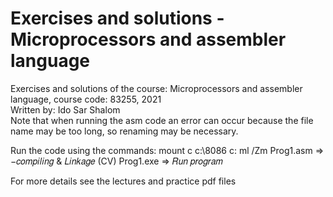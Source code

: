 # Exercises and solutions - Microprocessors and assembler language <br />
Exercises and solutions of the course: Microprocessors and assembler language, course code: 83255, 2021 <br />
Written by: Ido Sar Shalom <br />
Note that when running the asm code an error can occur because the file name may be too long, so renaming may be necessary.

Run the code using the commands:
mount c c:\8086 
c:
ml /Zm Prog1.asm ⇒ −𝑐𝑜𝑚𝑝𝑖𝑙𝑖𝑛𝑔 & 𝐿𝑖𝑛𝑘𝑎𝑔𝑒
(CV) Prog1.exe ⇒ 𝑅𝑢𝑛 𝑝𝑟𝑜𝑔𝑟𝑎𝑚 

For more details see the lectures and practice pdf files
